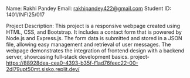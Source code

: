 Name: Rakhi Pandey
Email: rakhipandey422@gmail.com
Student ID: 1401/INFI25/017

Project Description:
This project is a responsive webpage created using HTML, CSS, and Bootstrap. It includes a contact form that is powered by Node.js and Express.js. The form data is submitted and stored in a JSON file, allowing easy management and retrieval of user messages. The webpage demonstrates the integration of frontend design with a backend server, showcasing full-stack development basics.
 project-https://88928dea-cea0-4393-b35f-f1ad76feec22-00-2dl79upt50mt.sisko.replit.dev/

